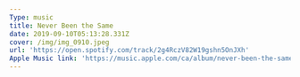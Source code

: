 ```yaml
---
Type: music
title: Never Been the Same
date: 2019-09-10T05:13:28.331Z
cover: /img/img_0910.jpeg
url: 'https://open.spotify.com/track/2g4RczV82W19gshn5OnJXh'
Apple Music link: 'https://music.apple.com/ca/album/never-been-the-same-single/1449801077'
---
```


